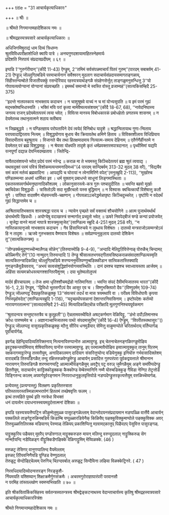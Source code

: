 +++
title = "31 आचार्यकृत्याधिकारः"

+++
॥ श्रीः ॥  
  
॥ श्रीमते निगमान्तमहादेशिकाय नमः ॥  
  
॥ श्रीमद्रहस्यत्रयसारे आचार्यकृत्याधिकारः ॥  
  
  
  
अधिजिगमिषुराद्यं धाम दिव्यं त्रिधाम्नः   
श्रुतविविधपरीक्षाशोधिते क्वापि पात्रे । अनघगुणदशायामाहितस्नेहमार्यः   
प्रदिशति निरपायं संप्रदायप्रदीपम् ॥ ६९ ॥

इप्पडि 1‘‘गुरुर्गरीयान्’’(कीदै 11-43) ऎण्ड्रुम्, 2‘‘तमिमं सर्वसंपन्नमाचार्यं पितरं गुरुम्’’(पारदम् सबाबर्वम् 41-21) ऎण्ड्रुञ् जॊल्लुगिऱबडिये परमाचार्यनान सर्वेश्वरन् मुदलाग सदाचार्यसंप्रदायसमागतङ्गळाय्, सिंहीस्तन्यम्बोले विजातीयर्क्कु रसन्दॆरियाद रहस्यत्रयार्थङ्गळै संग्रहेणसेर्त्तुत् ताङ्गळुमनुसन्धित्तु 3‘‘यो गोपायत्ययोग्यानां योग्यानां संप्रयच्छति । इममर्थं समान्यो मे स्वस्ति वोस्तु व्रजाम्यहं’’(सात्यकिसम्हिदै 25-375)

‘‘इदन्ते नातपस्काय नाभक्ताय कदाचन । न चाशुश्रूषवे वाच्यं न च मां योभ्यसूयति ॥ य इमं परमं गुह्यं मद्भक्तेष्वभिधास्यति । भक्तिं मयि परां कृत्वा मामेवैष्यत्यसंशयम्’’(कीदै 18-67, 68), ‘‘नावेदनिष्ठस्य जनस्य राजन् प्रदेयमेतत्परमं त्वया भवेत् । विवित्स मानस्य विबोधकारकं प्रबोधहेतोः प्रणतस्य शासनम् ॥ न देयमेतच्च तथानृतात्मने शठाय क्लीबाय

न जिह्मबुद्धये । न पण्डितज्ञाय परोपतापिने देयं त्वयेदं विनिबोध यादृशे ॥ श्रद्धान्वितायाथ गुणा-न्विताय परापवादाद्विरताय नित्यम् ॥ विशुद्धयोगाय बुधाय चैव क्रियावतेथ क्षमिणे हिताय ॥ विविक्तशीलाय विधिप्रियाय विवादभीताय बहुश्रुताय । विजानते चैव तथा हितक्षमादमाय नित्यात्म-समाय देहिनाम् ॥ एतैर्गणैर्हीनतमे न देयमेतत् परं ब्रह्म विशुद्धमाहुः । न श्रेयसा योक्ष्यति तादृशे कृतं धर्मप्रवक्तारमपात्रदानात् ॥ पृथ्वीमिमां यद्यपि रत्नपूर्णां दद्यान्न देयन्त्विदमव्रताय । जितेन्द्रि-

यायैतदसंशयन्ते भवेत् प्रदेयं परमं नरेन्द्र ॥ कराळ मा ते भयमस्तु किञ्चिदेतत्परं ब्रह्म श्रुतं त्वयाद्य । यथावदुक्तं परमं पवित्रं विशोकमत्यन्तमनादिमध्यं’’(4 पारदम् सान्दिबर्वम् 313-32 मुदल् 38 वरै), ‘‘विद्ययैव समं कामं मर्तव्यं ब्रह्मवादिना । आपद्यपि च घोरायां न त्वेनामिरिणे वपेत्’’(मनुस्म्रुदि 2-113), ‘‘मूर्खाश्च पण्डितम्मन्या अधर्मा धार्मिका इव । धर्म युक्तान् प्रबाधन्ते साधूनां लिङ्गमास्थिताः ॥ एकतस्त्वपवर्गार्थमनुष्ठानादिकौशलम् । लोकानुसारस्त्वे-कत्र गुरुः पश्चादुदीरितः ॥ भवन्ति बहवो मूर्खाः क्वचिदेका विशुद्धधीः । त्रासितोऽपि सदा मूर्खैरचलो यस्स बुद्धिमान् ॥ न विश्वासः क्वचित्कार्यो विशेषात्तु कलौ युगे । पापिष्ठा वादवर्षेण मोहयन्त्यवि-चक्षणान् ॥ गोपयन्नाऽऽचरेद्धर्मन्नापृष्टः किञ्चिदुच्चरेत् । पृष्टोपि न वदेदर्थं गुह्यं सिद्धान्तमेव च ॥

आश्रितायातिभक्ताय शास्त्रश्रद्धा पराय च । न्यायेन पृच्छते सर्वं वक्तव्यं शौचयोगिने ॥ आत्म पूजार्थमर्थार्थं डंभार्थमपि खिन्नधीः । अयोग्येषु वदञ्छास्त्रं सन्मार्गात् प्रच्युतो भवेत् ॥ ऊषरे निवपेद्बीजं षण्डे कन्यां प्रयोजयेत् । सृजेद्वा वानरे मालां नापात्रे शास्त्रमुत्सृजेत्’’(साण्डिल्य स्म्रुदि 4-251 मुदल् 258 वरै), ‘‘न नास्तिकायानृजवे नाभक्ताय कदाचन । नैव हिंसाभिरुचये न लुब्धाय विशेषतः । दातव्यो मन्त्रराजोऽयम्मन्त्रोऽयं हि न तादृशः । ऋजवे गुरुभक्ताय वैष्णवाय विशेषतः ॥ सर्वप्राण्यनुकूलाय दातव्यो देशिकेन तु’’(सात्यकितन्त्रम्) ॥

’’तॊण्डर्क्कमुदुण्णच्चॊन्मालैगळ् सॊन्नेन्’’(तिरुवाय्मॊऴि 9-4-9), ’’अन्दादि मेलिट्टऱिवित्तेनाऴ् पॊरुळैच् चिन्दामऱ्‌ कॊळ्मिनीर् तेर्न्’’(10 नान्मुदन् तिरुवन्दादि 1) तॆण्ड्रु श्रीसात्वतभगवद्गीतावसिष्ठकराळसंवादशाण्डिल्यस्मृति सात्यकितन्त्रादिकळिऱ्‌ चॊल्लुगिऱबडिये शरण्यननुमतिपण्णुम्बडिक्कीडान सात्विकतास्तिक्यादि गुणङ्गळैयुडैयवराय्, ‘‘अभयं सत्वसंशुद्धिर्ज्ञानयोगव्यवस्थितिः । दानं दमश्च यज्ञश्च स्वाध्यायस्तप आर्जवम् ॥ अहिंसा सत्यमक्रोधस्त्यागश्शान्तिरपैशुनम् । दया भूतेष्वलोलुप्त्वं

मार्दवं ह्रीरचापलम् ॥ तेजः क्षमा धृतिश्शौचमद्रोहो नातिमानिता । भवन्ति संपदं दैवीमभिजातस्य भारत’’(कीदै 16-1, 2,3) ऎण्ड्रुम्, ‘‘द्विविधो भूतसर्गोऽयं दैव आसुर एव च । विष्णुभक्तिपरो दैवः’’(विष्णुदर्मम् 109-74) ऎण्ड्रुञ् जॊल्लप्पट्ट दैवप्रकृतिकळुक्कु 13‘‘संवत्सरं तदर्धं वा मास त्रयमथापि वा । परीक्ष्य विविधोपायैः कृपया निस्स्पृहोवदेत्’’(शाण्डिल्यस्म्रुदि 1-116), ‘‘यदृच्छयोपसन्नानां देशान्तरनिवासिनाम् । इष्टोपदेशः कर्तव्यो नारायणरतात्मना’’(सात्वदसम्हिदै 21-45) मित्यादिकळिऱ्‌चॊन्न परीक्षादि मूलगुणनिश्चयपूर्वकमाग

‘‘श्रुतादन्यत्र सन्तुष्टस्तत्रैव च कुतूहली’’() ऎन्नलामवस्थैयिले अषट्कर्णमाग वॆळियिट्टु, ‘‘डंभो दर्पोऽतिमानश्च क्रोधः पारुष्यमेव च । अज्ञानञ्चाभिजातस्य पार्थ! संपदमासुरीम्’’(कीदै 16-4) ऎण्ड्रुम्, ‘‘विपरीतस्तथासुरः’’() ऎण्ड्रुञ् जॊल्लप्पट्ट वासुरप्रकृतिकळुक्कु मऱैत्तु सीरिय धनमुडैयार् सेमित्तु वाऴुमाप्पोले चरितार्थराय् वर्तिप्पार्गळ् पूर्वाचार्यर्गळ्.

इवर्गळ् देहेन्द्रियादिव्यतिरिक्तनाय् नित्यनायिरुप्पानॊरु आत्मावुण्डु. इच् चेतनाचेतनङ्गळिरण्डुमॊऴिय इवट्रुक्कन्तर्यामियाय् शेषियायिरुप् पानॊरु परमात्मावुण्डु. इप् परमात्मावैयॊऴिय इव्वात्मावुक्कुत् तानुम् पिऱरुम् रक्षकरागमाट्टारॆण्ड्रु तत्त्वत्तैयुम्, अनादिकालमन् दादियाग संसरित्तुप्पोन्द वडियेनुक्कु इनियॊरु गर्भवासादिक्लेशम् वारादबडि तिरुवडिगळैत् तन्दु रक्षित्तरुळवेण्डुमॆण्ड्रु आचार्यन् प्रसादित्त गुरुपरंपरा पूर्वकद्वयत्ताले श्रीमानान नारायणन् तिरुवडिगळै शरणमागप्पट्रि आत्मात्मीयङ्गळैयुम् अवट्रैप् पट्र वरुञ् जुमैगळैयुम् अङ्गे समर्पिप्पदॆण्ड्रु हितत्तैयुम्, सदाचार्यन् काट्टिक्कॊडुक्कक् कैक्कॊण्ड वॆम्बॆरुमानिनि नम्मै यॊरुबडिक्कुङ् गैविडा नॆन्गिऱ तेट्रत्तोडे यिङ्गिरुन्द कालम् अपवर्गपूर्वरङ्गमान निरपराधानुकूलवृत्तियोडे नडप्पदॆण्ड्रुत्तरकृत्यत्तैयुम् वरुळिच्चॆय्वर्गळ्.

प्रत्येयस्तु (प्रत्यग्वस्तु) विलक्षणः प्रकृतितस्त्राता   
पतिस्तत्परस्तस्मिन्नात्मभरार्पणं हिततमं तच्छेषवृत्तिः फलम् ।   
इत्थं तत्त्वहिते पुमर्थ इति नस्त्रेधा विभक्तं   
धनं दायत्वेन दयाधनास्स्वयमदुर्दत्तात्मनां देशिकाः ॥

इप्पडि रहस्यत्रयत्तैप्पट्रिन कीऴुम्मेलुमुळ्ळ पासुरङ्गळॆल्लाम् वेदान्तोदयनसंप्रदायमान मडप्पळ्ळि वार्त्तैयै आचार्यन् पक्कलिले ताङ्गेट्टरुळिनबडिये किडाम्बि यप्पुळ्ळारडियेनैक् किळियैप् पऴक्कुविक्कुमाप्पोले पऴक्कुविक्क अवर् तिरुवुळ्ळत्तिलिरक्क मडियागप् पॆरुमाळ् तॆळियप् प्रकाशिप्पित्तु मऱवामऱ्‌कात्तुप् पिऴैयऱप् पेसुवित्त पासुरङ्गळ्.

पाट्टुक्कुरिय पऴैयवर् मूवरैप् पण्डॊरुगाल् माट्टुक्करुडरु मायन् मलिन्दु वरुन्दुदलाल् नाट्टुक्किरुळ् सॆग नान्मऱैयन्दि नडैविळङ्ग वीट्टुक्किडैगऴिक्के वॆळिगाट्टुमिम् मॆय्विळक्के. (46 )

मरुळट्र तेसिगर् वानुगप्पालिन्द वैयमॆल्लाम्   
इरुळऱ्‌ ऱिऱैयवनिणैयडि पूण्डिड वॆण्णुदलाल्  
तॆरुळुट्र सॆन्दॊऴिऱ्‌चॆल्वम् पॆरुगिच् चिऱन्दवर्बाल् अरुळुट्र सिन्दैयिना लऴिया विळक्केट्रिनरे. ( 47 )

निरवधिदयादिव्योदन्वत्तरङ्ग निरङ्कुशै-  
र्नियमयति यश्शिष्यान् शिक्षाक्रमैर्गुणसंक्रमैः । अचरमगुरोराज्ञापारंपरी परवानसौ  
न परमिह तांस्तल्लक्षेण स्वमप्यभिरक्षति ॥ ७० ॥  
  
  
इति श्रीकवितार्किकसिंहस्य सर्वतन्त्रस्वतन्त्रस्य श्रीमद्वेङ्कटनाथस्य वेदान्ताचार्यस्य कृतिषु श्रीमद्रहस्यत्रयसारे आचार्यकृत्याधिकारस्त्रिंशः  
  
श्रीमते निगमान्तमहादेशिकाय नमः ॥
